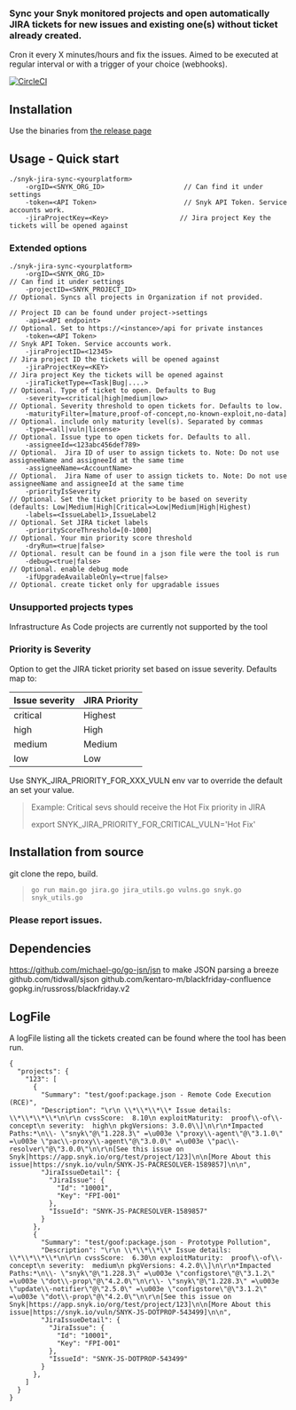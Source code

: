 
### Sync your Snyk monitored projects and open automatically JIRA tickets for new issues and existing one(s) without ticket already created.
Cron it every X minutes/hours and fix the issues.
Aimed to be executed at regular interval or with a trigger of your choice (webhooks).


[![CircleCI](https://circleci.com/gh/snyk-tech-services/jira-tickets-for-new-vulns.svg?style=svg)](https://circleci.com/gh/snyk-tech-services/jira-tickets-for-new-vulns)

## Installation
Use the binaries from [the release page](https://github.com/snyk-tech-services/jira-tickets-for-new-vulns/releases)

## Usage - Quick start
```
./snyk-jira-sync-<yourplatform> 
    -orgID=<SNYK_ORG_ID>                    // Can find it under settings
    -token=<API Token>                      // Snyk API Token. Service accounts work.
    -jiraProjectKey=<Key>                  // Jira project Key the tickets will be opened against
```
### Extended options
```
./snyk-jira-sync-<yourplatform> 
    -orgID=<SNYK_ORG_ID>                                                // Can find it under settings
    -projectID=<SNYK_PROJECT_ID>                                        // Optional. Syncs all projects in Organization if not provided.
                                                                        // Project ID can be found under project->settings
    -api=<API endpoint>                                                 // Optional. Set to https://<instance>/api for private instances
    -token=<API Token>                                                  // Snyk API Token. Service accounts work.
    -jiraProjectID=<12345>                                              // Jira project ID the tickets will be opened against
    -jiraProjectKey=<KEY>                                               // Jira project Key the tickets will be opened against
    -jiraTicketType=<Task|Bug|....>                                     // Optional. Type of ticket to open. Defaults to Bug
    -severity=<critical|high|medium|low>                                // Optional. Severity threshold to open tickets for. Defaults to low.
    -maturityFilter=[mature,proof-of-concept,no-known-exploit,no-data]  // Optional. include only maturity level(s). Separated by commas
    -type=<all|vuln|license>                                            // Optional. Issue type to open tickets for. Defaults to all.
    -assigneeId=<123abc456def789>                                       // Optional.  Jira ID of user to assign tickets to. Note: Do not use assigneeName and assigneeId at the same time
    -assigneeName=<AccountName>                                         // Optional.  Jira Name of user to assign tickets to. Note: Do not use assigneeName and assigneeId at the same time
    -priorityIsSeverity                                                 // Optional. Set the ticket priority to be based on severity (defaults: Low|Medium|High|Critical=>Low|Medium|High|Highest)
    -labels=<IssueLabel1>,IssueLabel2                                   // Optional. Set JIRA ticket labels
    -priorityScoreThreshold=[0-1000]                                    // Optional. Your min priority score threshold
    -dryRun=<true|false>                                                // Optional. result can be found in a json file were the tool is run
    -debug=<true|false>                                                 // Optional. enable debug mode
    -ifUpgradeAvailableOnly=<true|false>                                // Optional. create ticket only for upgradable issues
```
### Unsupported projects types
Infrastructure As Code projects are currently not supported by the tool

### Priority is Severity
Option to get the JIRA ticket priority set based on issue severity.
Defaults map to:

Issue severity | JIRA Priority
----- | -----
critical | Highest
high | High
medium | Medium
low | Low

Use SNYK_JIRA_PRIORITY_FOR_XXX_VULN env var to override the default an set your value.
> Example:
> Critical sevs should receive the Hot Fix priority in JIRA
>
> export SNYK_JIRA_PRIORITY_FOR_CRITICAL_VULN='Hot Fix'

## Installation from source
git clone the repo, build.
> `go run main.go jira.go jira_utils.go vulns.go snyk.go snyk_utils.go`


### Please report issues.

## Dependencies
https://github.com/michael-go/go-jsn/jsn to make JSON parsing a breeze
github.com/tidwall/sjson
github.com/kentaro-m/blackfriday-confluence
gopkg.in/russross/blackfriday.v2

## LogFile
A logFile listing all the tickets created can be found where the tool has been run.

```
{
  "projects": {
    "123": [
      {
        "Summary": "test/goof:package.json - Remote Code Execution (RCE)",
        "Description": "\r\n \\*\\*\\*\\* Issue details: \\*\\*\\*\\*\n\r\n cvssScore:  8.10\n exploitMaturity:  proof\\-of\\-concept\n severity:  high\n pkgVersions: 3.0.0\\]\n\r\n*Impacted Paths:*\n\\- \"snyk\"@\"1.228.3\" =\u003e \"proxy\\-agent\"@\"3.1.0\" =\u003e \"pac\\-proxy\\-agent\"@\"3.0.0\" =\u003e \"pac\\-resolver\"@\"3.0.0\"\n\r\n[See this issue on Snyk|https://app.snyk.io/org/test/project/123]\n\n[More About this issue|https://snyk.io/vuln/SNYK-JS-PACRESOLVER-1589857]\n\n",
        "JiraIssueDetail": {
          "JiraIssue": {
            "Id": "10001",
            "Key": "FPI-001"
          },
          "IssueId": "SNYK-JS-PACRESOLVER-1589857"
        }
      },
      {
        "Summary": "test/goof:package.json - Prototype Pollution",
        "Description": "\r\n \\*\\*\\*\\* Issue details: \\*\\*\\*\\*\n\r\n cvssScore:  6.30\n exploitMaturity:  proof\\-of\\-concept\n severity:  medium\n pkgVersions: 4.2.0\\]\n\r\n*Impacted Paths:*\n\\- \"snyk\"@\"1.228.3\" =\u003e \"configstore\"@\"3.1.2\" =\u003e \"dot\\-prop\"@\"4.2.0\"\n\r\\- \"snyk\"@\"1.228.3\" =\u003e \"update\\-notifier\"@\"2.5.0\" =\u003e \"configstore\"@\"3.1.2\" =\u003e \"dot\\-prop\"@\"4.2.0\"\n\r\n[See this issue on Snyk|https://app.snyk.io/org/test/project/123]\n\n[More About this issue|https://snyk.io/vuln/SNYK-JS-DOTPROP-543499]\n\n",
        "JiraIssueDetail": {
          "JiraIssue": {
            "Id": "10001",
            "Key": "FPI-001"
          },
          "IssueId": "SNYK-JS-DOTPROP-543499"
        }
      },
    ]
  }
}
```